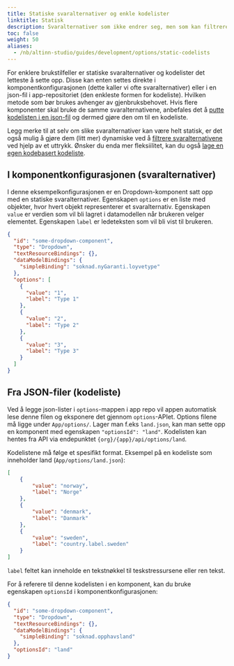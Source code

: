 ```yaml
---
title: Statiske svaralternativer og enkle kodelister
linktitle: Statisk
description: Svaralternativer som ikke endrer seg, men som kan filtreres
toc: false
weight: 50
aliases:
  - /nb/altinn-studio/guides/development/options/static-codelists
---
```


For enklere brukstilfeller er statiske svaralternativer og kodelister det letteste å sette opp. Disse kan enten settes direkte
i komponentkonfigurasjonen (dette kaller vi ofte svaralternativer) eller i en json-fil i
app-repositoriet (den enkleste formen for kodeliste). Hvilken metode som bør brukes avhenger av
gjenbruksbehovet. Hvis flere komponenter skal bruke de samme svaralternativene, anbefales det å
[putte kodelisten i en json-fil](#fra-json-filer-kodeliste) og dermed gjøre den om til en kodeliste.

Legg merke til at selv om slike svaralternativer kan være helt statisk, er det også mulig å gjøre dem (litt mer) dynamiske
ved å [filtrere svaralternativene](../../functionality/filtering) ved hjelp av et uttrykk. Ønsker du enda mer
fleksiilitet, kan du også [lage en egen kodebasert kodeliste](../dynamic).

## I komponentkonfigurasjonen (svaralternativer)

I denne eksempelkonfigurasjonen er en Dropdown-komponent satt opp med en statiske svaralternativer. Egenskapen `options` er en
liste med objekter, hvor hvert objekt representerer et svaralternativ. Egenskapen `value` er verdien som vil bli
lagret i datamodellen når brukeren velger elementet. Egenskapen `label` er ledeteksten som vil bli vist til brukeren.

```json {hl_lines=["8-21"]}
{
  "id": "some-dropdown-component",
  "type": "Dropdown",
  "textResourceBindings": {},
  "dataModelBindings": {
    "simpleBinding": "soknad.nyGaranti.loyvetype"
  },
  "options": [
    {
      "value": "1",
      "label": "Type 1"
    },
    {
      "value": "2",
      "label": "Type 2"
    },
    {
      "value": "3",
      "label": "Type 3"
    }
  ]
}
```

## Fra JSON-filer (kodeliste)

Ved å legge json-lister i `options`-mappen i app repo vil appen automatisk lese denne filen og eksponere det gjennom `options`-APIet.
Options filene må ligge under `App/options/`. Lager man f.eks `land.json`, kan man sette opp en komponent med egenskapen `"optionsId": "land"`.
Kodelisten kan hentes fra API via endepunktet `{org}/{app}/api/options/land`.


Kodelistene må følge et spesifikt format. Eksempel på en kodeliste som inneholder land (`App/options/land.json`):

```json
[
    {
        "value": "norway",
        "label": "Norge"
    },
    {
        "value": "denmark",
        "label": "Danmark"
    },
    {
        "value": "sweden",
        "label": "country.label.sweden"
    }
]
```

`label` feltet kan inneholde en tekstnøkkel til teskstressursene eller ren tekst.

For å referere til denne kodelisten i en komponent, kan du bruke egenskapen `optionsId` i komponentkonfigurasjonen:

```json {hl_lines=["8"]}
{
  "id": "some-dropdown-component",
  "type": "Dropdown",
  "textResourceBindings": {},
  "dataModelBindings": {
    "simpleBinding": "soknad.opphavsland"
  },
  "optionsId": "land"
}
```